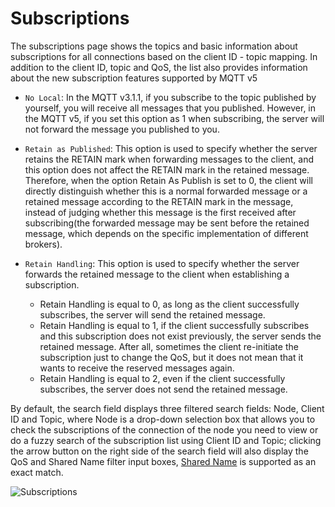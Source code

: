 # Subscriptions

The subscriptions page shows the topics and basic information about subscriptions for all connections based on the client ID - topic mapping. In addition to the client ID, topic and QoS, the list also provides information about the new subscription features supported by MQTT v5

- `No Local`: In the MQTT v3.1.1, if you subscribe to the topic published by yourself, you will receive all messages that you published. However, in the MQTT v5, if you set this option as 1 when subscribing, the server will not forward the message you published to you.
- `Retain as Published`: This option is used to specify whether the server retains the RETAIN mark when forwarding messages to the client, and this option does not affect the RETAIN mark in the retained message. Therefore, when the option Retain As Publish is set to 0, the client will directly distinguish whether this is a normal forwarded message or a retained message according to the RETAIN mark in the message, instead of judging whether this message is the first received after subscribing(the forwarded message may be sent before the retained message, which depends on the specific implementation of different brokers).
- `Retain Handling`: This option is used to specify whether the server forwards the retained message to the client when establishing a subscription.
  
  - Retain Handling is equal to 0, as long as the client successfully subscribes, the server will send the retained message.
  - Retain Handling is equal to 1, if the client successfully subscribes and this subscription does not exist previously, the server sends the retained message. After all, sometimes the client re-initiate the subscription just to change the QoS, but it does not mean that it wants to receive the reserved messages again.
  - Retain Handling is equal to 2, even if the client successfully subscribes, the server does not send the retained message.

By default, the search field displays three filtered search fields: Node, Client ID and Topic, where Node is a drop-down selection box that allows you to check the subscriptions of the connection of the node you need to view or do a fuzzy search of the subscription list using Client ID and Topic; clicking the arrow button on the right side of the search field will also display the QoS and Shared Name filter input boxes, [Shared Name](../../messaging/mqtt-shared-subscription.md) is supported as an exact match.

![Subscriptions](../assets/subscriptions.png)

